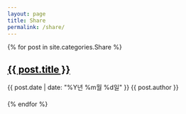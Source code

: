 ```yaml
---
layout: page
title: Share
permalink: /share/
---
```

<style>
  .post-item {
    margin-bottom: 20px;
  }
 .post-item h2 a {
    color: #000;
  }
</style>

<div class="posts-list">
  {% for post in site.categories.Share %}
  <article class="post-item">
    <h2><a href="{{ post.url | relative_url }}">{{ post.title }}</a></h2>
    <p class="post-meta">{{ post.date | date: "%Y년 %m월 %d일" }} {{ post.author }}</p>
  </article>
  {% endfor %}
</div>